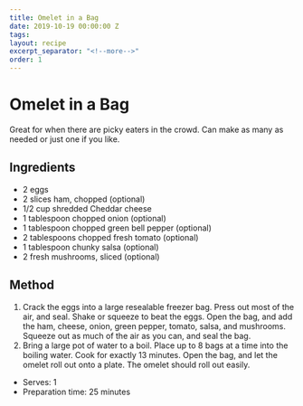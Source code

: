 ```yaml
---
title: Omelet in a Bag
date: 2019-10-19 00:00:00 Z
tags:
layout: recipe
excerpt_separator: "<!--more-->"
order: 1
---
```


# Omelet in a Bag

Great for when there are picky eaters in the crowd. Can make as many as needed or just one if you like.

<!--more-->

## Ingredients

- 2 eggs
- 2 slices ham, chopped (optional)
- 1/2 cup shredded Cheddar cheese
- 1 tablespoon chopped onion (optional)
- 1 tablespoon chopped green bell pepper (optional)
- 2 tablespoons chopped fresh tomato (optional)
- 1 tablespoon chunky salsa (optional)
- 2 fresh mushrooms, sliced (optional)



## Method

1. Crack the eggs into a large resealable freezer bag. Press out most of the air, and seal. Shake or squeeze to beat the eggs. Open the bag, and add the ham, cheese, onion, green pepper, tomato, salsa, and mushrooms. Squeeze out as much of the air as you can, and seal the bag.
2. Bring a large pot of water to a boil. Place up to 8 bags at a time into the boiling water. Cook for exactly 13 minutes. Open the bag, and let the omelet roll out onto a plate. The omelet should roll out easily.



- Serves: 1
- Preparation time: 25 minutes
